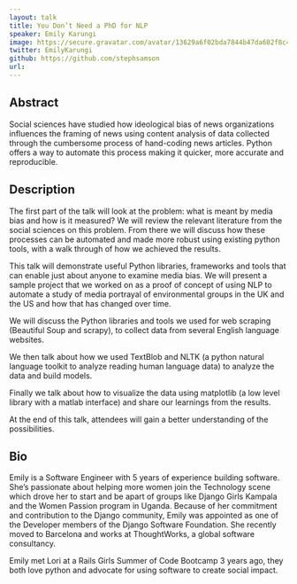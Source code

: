 ```yaml
---
layout: talk
title: You Don’t Need a PhD for NLP
speaker: Emily Karungi
image: https://secure.gravatar.com/avatar/13629a6f02bda7844b47da602f8c4d28?s=500
twitter: EmilyKarungi
github: https://github.com/stephsamson
url: 
---
```


## Abstract
Social sciences have studied how ideological bias of news organizations influences the framing of news using content analysis of data collected through the cumbersome process of hand-coding news articles. Python offers a way to automate this process making it quicker, more accurate and reproducible.

## Description
The first part of the talk will look at the problem: what is meant by media bias and how is it measured? We will review the relevant literature from the social sciences on this problem. From there we will discuss how these processes can be automated and made more robust using existing python tools, with a walk through of how we achieved the results.

This talk will demonstrate useful Python libraries, frameworks and tools that can enable just about anyone to examine media bias. We will present a sample project that we worked on as a proof of concept of using NLP to automate a study of media portrayal of environmental groups in the UK and the US and how that has changed over time. 


We will discuss the Python libraries and tools we used for web scraping (Beautiful Soup and scrapy), to collect data from several English language websites. 

We then talk about how we used TextBlob and NLTK (a python natural language toolkit to analyze reading human language data) to analyze the data and build models.

Finally we talk about how to visualize the data using matplotlib (a low level library with a matlab interface) and share our learnings from the results.

At the end of this talk, attendees will gain a better understanding of the possibilities.


## Bio
Emily is a Software Engineer with 5 years of experience building software.  She’s passionate about helping more women join the Technology scene which drove her to start and be apart of groups like Django Girls Kampala and the Women Passion program in Uganda. Because of her commitment and contribution to the Django community, Emily was appointed as one of the Developer members of the Django Software Foundation. She recently moved to Barcelona and works at ThoughtWorks, a global software consultancy. 

Emily met Lori at a Rails Girls Summer of Code Bootcamp 3 years ago, they both love python and advocate for using software to create social impact.

